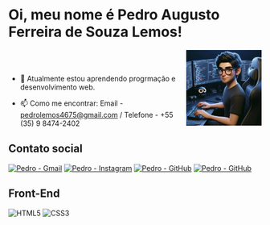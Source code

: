 <h1> Oi, meu nome é Pedro Augusto Ferreira de Souza Lemos!</h1>

<img src= "./Avatar-GitHub.jpeg" align= "right" height= "150"> 
<br> <br>

<!--
- 🔭 I’m currently working on ...
-->
- 🌱 Atualmente estou aprendendo progrmação e desenvolvimento web.
 <!--
- 👯 I’m looking to collaborate on ...
- -->
<!--
- 🤔 Estou procurando ajudar meus amigos a trabalharmos juntos
-->
- 📫 Como me encontrar: Email - pedrolemos4675@gmail.com / Telefone - +55 (35) 9 8474-2402

## Contato social

<div style="display: inline-block;">
  <a href="mailto:pedrolemos4675@gmail.com" target="_blank"><img alt="Pedro - Gmail" src="https://img.shields.io/badge/Gmail-D14836?style=for-the-badge&logo=gmail&logoColor=white"></a>
  <!--
  <a href="https://www.linkedin.com/in/thiago-h-santos/" target="_blank"><img alt="Pedro - LinkedIn" src="https://img.shields.io/badge/LinkedIn-0077B5?style=for-the-badge&logo=linkedin&logoColor=white"></a>
  -->
  <a href="https://www.instagram.com/pedrolemos_jw/" target="_blank"><img alt="Pedro - Instagram" src="https://img.shields.io/badge/Instagram-E4405F?style=for-the-badge&logo=instagram&logoColor=white"></a>
  <a href="https://github.com/PedroLemos4675" target="_blank"><img alt="Pedro - GitHub" src="https://img.shields.io/badge/GitHub-100000?style=for-the-badge&logo=github&logoColor=white"></a>
  <a href="https://wa.me/+5535984742402" target="_blank"><img alt="Pedro - GitHub" src="https://img.shields.io/static/v1?style=for-the-badge&message=whatsapp&color=25D366&logo=whatsapp&logoColor=FFFFFF&label="></a>
</div>

## Front-End

<div style="display:inline-block;">
  <img alt="HTML5" src="https://img.shields.io/badge/HTML5-E34F26?style=for-the-badge&logo=html5&logoColor=white">
  <img alt="CSS3" src="https://img.shields.io/badge/CSS3-1572B6?style=for-the-badge&logo=css3&logoColor=white">
</div>
